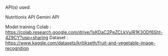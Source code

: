 

API(s) used:

Nutritionix API
Gemini API


Model training Colab : https://colab.research.google.com/drive/1sKDaC2PeZCLkVuIR1K3ODf6Sht-4Z9CY?usp=sharing
Dataset : https://www.kaggle.com/datasets/kritikseth/fruit-and-vegetable-image-recognition